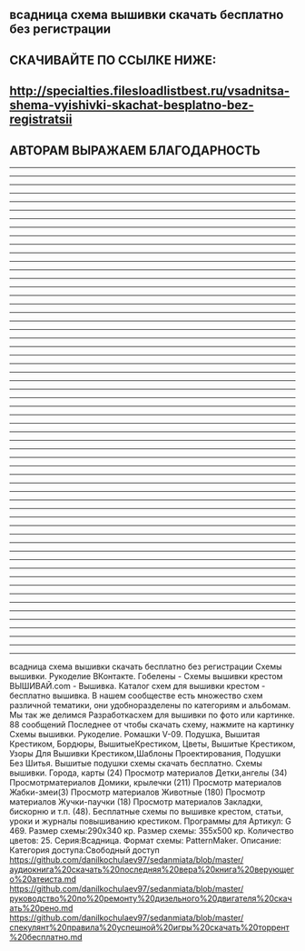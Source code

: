 всадница схема вышивки скачать бесплатно без регистрации
--------------------------------------------------
СКАЧИВАЙТЕ ПО ССЫЛКЕ НИЖЕ:
--------------------------------------------------
http://specialties.filesloadlistbest.ru/vsadnitsa-shema-vyishivki-skachat-besplatno-bez-registratsii
--------------------------------------------------
АВТОРАМ ВЫРАЖАЕМ БЛАГОДАРНОСТЬ
--------------------------------------------------
--------------------------------------------------
--------------------------------------------------
--------------------------------------------------
--------------------------------------------------
--------------------------------------------------
--------------------------------------------------
--------------------------------------------------
--------------------------------------------------
--------------------------------------------------
--------------------------------------------------
--------------------------------------------------
--------------------------------------------------
--------------------------------------------------
--------------------------------------------------
--------------------------------------------------
--------------------------------------------------
--------------------------------------------------
--------------------------------------------------
--------------------------------------------------
--------------------------------------------------
--------------------------------------------------
--------------------------------------------------
--------------------------------------------------
--------------------------------------------------
--------------------------------------------------
--------------------------------------------------
--------------------------------------------------
--------------------------------------------------
--------------------------------------------------
--------------------------------------------------
--------------------------------------------------
--------------------------------------------------
--------------------------------------------------
--------------------------------------------------
--------------------------------------------------
--------------------------------------------------
--------------------------------------------------
--------------------------------------------------
--------------------------------------------------
--------------------------------------------------
--------------------------------------------------
--------------------------------------------------
--------------------------------------------------
--------------------------------------------------
--------------------------------------------------
--------------------------------------------------
--------------------------------------------------
--------------------------------------------------
--------------------------------------------------
--------------------------------------------------
--------------------------------------------------
--------------------------------------------------
--------------------------------------------------
--------------------------------------------------
--------------------------------------------------
--------------------------------------------------
--------------------------------------------------
--------------------------------------------------
всадница схема вышивки скачать бесплатно без регистрации Схемы вышивки. Рукоделие  ВКонтакте. Гобелены - Схемы вышивки крестом  ВЫШИВАЙ.com - Вышивка. Каталог схем для вышивки крестом - бесплатно вышивка. В нашем сообществе есть множество схем различной тематики, они удобноразделены по категориям и альбомам. Мы так же делимся  Разработкасхем для вышивки по фото или картинке. 88 сообщений  Последнее от  чтобы скачать схему, нажмите на картинку Схемы вышивки. Рукоделие. Ромашки V-09. Подушка, Вышитая Крестиком, Бордюры, ВышитыеКрестиком, Цветы, Вышитые Крестиком, Узоры Для Вышивки Крестиком,Шаблоны Проектирования, Подушки Без Шитья. Вышитые подушки схемы скачать бесплатно. Схемы вышивки. Города, карты (24)  Просмотр материалов  Детки,ангелы (34)  Просмотрматериалов  Домики, крылечки (211)  Просмотр материалов  Жабки-змеи(3)  Просмотр материалов  Животные (180)  Просмотр материалов Жучки-паучки (18)  Просмотр материалов  Закладки, бискорню и т.п. (48). Бесплатные схемы по вышивке крестом, статьи, уроки и журналы повышиванию крестиком. Программы для  Артикул: G 469. Размер схемы:290x340 кр.  Размер схемы: 355x500 кр. Количество цветов: 25. Серия:Всадница. Формат схемы: PatternMaker. Описание: Категория доступа:Свободный доступ
https://github.com/danilkochulaev97/sedanmiata/blob/master/аудиокнига%20скачать%20последняя%20вера%20книга%20верующего%20атеиста.md
https://github.com/danilkochulaev97/sedanmiata/blob/master/руководство%20по%20ремонту%20дизельного%20двигателя%20скачать%20рено.md
https://github.com/danilkochulaev97/sedanmiata/blob/master/спекулянт%20правила%20успешной%20игры%20скачать%20торрент%20бесплатно.md